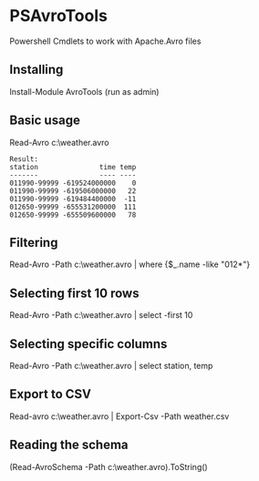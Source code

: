 # PSAvroTools
Powershell Cmdlets to work with Apache.Avro files

## Installing
Install-Module AvroTools (run as admin)

## Basic usage
Read-Avro c:\weather.avro

    Result:
    station               time temp
    -------               ---- ----
    011990-99999 -619524000000    0
    011990-99999 -619506000000   22
    011990-99999 -619484400000  -11
    012650-99999 -655531200000  111
    012650-99999 -655509600000   78

## Filtering
Read-Avro -Path c:\weather.avro | where {$_.name -like "012*"}

## Selecting first 10 rows
Read-Avro -Path c:\weather.avro | select -first 10

## Selecting specific columns
Read-Avro -Path c:\weather.avro | select station, temp

## Export to CSV
Read-avro c:\weather.avro | Export-Csv -Path weather.csv

## Reading the schema
(Read-AvroSchema -Path c:\weather.avro).ToString()
